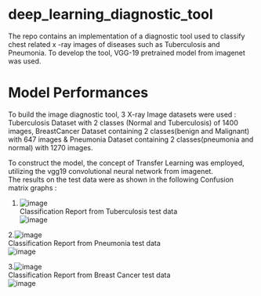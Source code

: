 # deep_learning_diagnostic_tool
The repo contains an implementation of a diagnostic tool used to classify chest related x -ray images of diseases such as Tuberculosis and Pneumonia. To develop the tool, VGG-19 pretrained model from imagenet was used.


# Model Performances
To build the image diagnostic tool, 3 X-ray Image datasets were used : Tuberculosis Dataset with 2 classes (Normal and Tuberculosis) of 1400 images, BreastCancer Dataset containing 2 classes(benign and Malignant) with 647 images & Pneumonia Dataset containing 2 classes(pneumonia and normal) with 1270 images. <br />

To construct the model, the concept of Transfer Learning was employed, utilizing the vgg19 convolutional neural network from imagenet. <br />
The results on the test data were as shown in the following Confusion matrix graphs :  <br />

 1. ![image](https://github.com/john-thuo1/deep_learning_diagnostic_tool/assets/108690517/1157e87b-a4a6-4e63-a5d1-2ed0b17165c0) <br />
    Classification Report from Tuberculosis test data<br />
    ![image](https://github.com/john-thuo1/deep_learning_diagnostic_tool/assets/108690517/628113df-8011-4bba-827f-2db8f3aa560f)

 2.![image](https://github.com/john-thuo1/deep_learning_diagnostic_tool/assets/108690517/5e50919d-7eb3-4e4c-b806-ad1936b528f6) <br />
    Classification Report from Pneumonia test data<br />
    ![image](https://github.com/john-thuo1/deep_learning_diagnostic_tool/assets/108690517/ec7de1b0-8622-4e5a-b2a9-2696514c07c8)
    
 3.![image](https://github.com/john-thuo1/deep_learning_diagnostic_tool/assets/108690517/f040f3a6-f772-4fb4-b75d-be6207105e58)<br />
    Classification Report from Breast Cancer test data<br />
    ![image](https://github.com/john-thuo1/deep_learning_diagnostic_tool/assets/108690517/8a3def6c-78b7-4936-85c3-8fd3b5a122a2)<br />

